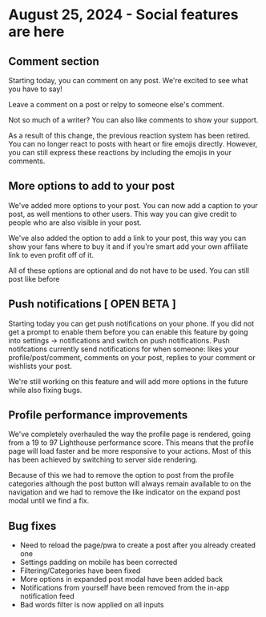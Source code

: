 # August 25, 2024 - Social features are here

## Comment section

Starting today, you can comment on any post. We're excited to see what you have to say!

Leave a comment on a post or relpy to someone else's comment.

Not so much of a writer? You can also like comments to show your support.

As a result of this change, the previous reaction system has been retired. You can no longer react to posts with heart or fire emojis directly. However, you can still express these reactions by including the emojis in your comments.

## More options to add to your post

We've added more options to your post. You can now add a caption to your post, as well mentions to other users. This way you can give credit to people who are also visible in your post.

We've also added the option to add a link to your post, this way you can show your fans where to buy it and if you're smart add your own affiliate link to even profit off of it.

All of these options are optional and do not have to be used. You can still post like before

## Push notifications [ OPEN BETA ]

Starting today you can get push notifications on your phone.
If you did not get a prompt to enable them before you can enable this feature by going into settings -> notifications and switch on push notifications.
Push notifcations currently send notifications for when someone: likes your profile/post/comment, comments on your post, replies to your comment or wishlists your post.

We're still working on this feature and will add more options in the future while also fixing bugs.

## Profile performance improvements

We've completely overhauled the way the profile page is rendered, going from a 19 to 97 Lighthouse performance score. This means that the profile page will load faster and be more responsive to your actions. Most of this has been achieved by switching to server side rendering.

Because of this we had to remove the option to post from the profile categories although the post button will always remain available to on the navigation and we had to remove the like indicator on the expand post modal until we find a fix.

## Bug fixes

- Need to reload the page/pwa to create a post after you already created one
- Settings padding on mobile has been corrected
- Filtering/Categories have been fixed
- More options in expanded post modal have been added back
- Notifications from yourself have been removed from the in-app notification feed
- Bad words filter is now applied on all inputs
